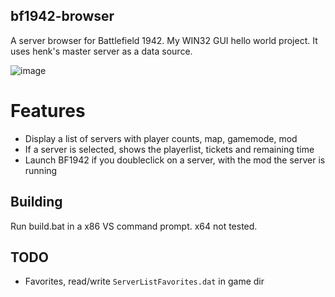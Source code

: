 ## bf1942-browser
A server browser for Battlefield 1942. My WIN32 GUI hello world project. It uses henk's master server as a data source.

![image](https://github.com/uuuzbf/bf1942-browser/assets/135877649/f4c57bb3-883e-46d9-ba90-348cc826c42c)


# Features
- Display a list of servers with player counts, map, gamemode, mod
- If a server is selected, shows the playerlist, tickets and remaining time
- Launch BF1942 if you doubleclick on a server, with the mod the server is running

## Building
Run build.bat in a x86 VS command prompt. x64 not tested.

## TODO
- Favorites, read/write `ServerListFavorites.dat` in game dir
